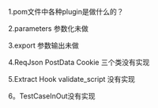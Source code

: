 1.pom文件中各种plugin是做什么的？

2.parameters 参数化未做

3.export 参数输出未做

4.ReqJson PostData Cookie 三个类没有实现

5.Extract Hook validate_script 没有实现

6。TestCaseInOut没有实现